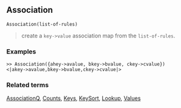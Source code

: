 ## Association

```
Association(list-of-rules) 
```

> create a `key->value` association map from the `list-of-rules`.
 
### Examples

```
>> Association({ahey->avalue, bkey->bvalue, ckey->cvalue}) 
<|akey->avalue,bkey->bvalue,ckey->cvalue|> 
```

### Related terms  
[AssociationQ](AssociationQ.md), [Counts](Counts.md), [Keys](Keys.md), [KeySort](KeySort.md), [Lookup](Lookup.md), [Values](Values.md)